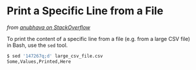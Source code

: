 # Print a Specific Line from a File

*from [anubhava on StackOverflow](http://stackoverflow.com/a/6022431)*

To print the content of a specific line from a file (e.g. from a large CSV file) in Bash, use the `sed` tool.

```bash
$ sed '147267q;d' large_csv_file.csv
Some,Values,Printed,Here
```
